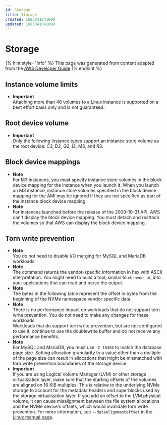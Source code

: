 ```yaml
---
id: Storage
title: Storage
created: 1683841041000
updated: 1683841041000
---
```

# Storage
{% hint style="info" %}
This page was generated from content adapted from the [AWS Developer Guide](https://github.com/awsdocs/amazon-ec2-user-guide.git)
{% endhint %}
## Instance volume limits

- **Important**  
Attaching more than 40 volumes to a Linux instance is supported on a best effort basis only and is not guaranteed\.


## Root device volume

- **Important**  
Only the following instance types support an instance store volume as the root device: C3, D2, G2, I2, M3, and R3\.


## Block device mappings

- **Note**  
For M3 instances, you must specify instance store volumes in the block device mapping for the instance when you launch it\. When you launch an M3 instance, instance store volumes specified in the block device mapping for the AMI may be ignored if they are not specified as part of the instance block device mapping\.
- **Note**  
For instances launched before the release of the 2009\-10\-31 API, AWS can't display the block device mapping\. You must detach and reattach the volumes so that AWS can display the block device mapping\.


## Torn write prevention

- **Note**  
You do not need to disable I/O merging for MySQL and MariaDB workloads\.
- **Note**  
The command returns the vendor\-specific information in hex with ASCII interpretation\. You might need to build a tool, similar to `ebsnvme-id`, into your applications that can read and parse the output\.
- **Note**  
The bytes in the following table represent the offset in bytes from the beginning of the NVMe namespace vendor specific data\.
- **Note**  
There is no performance impact on workloads that do not support torn write prevention\. You do not need to make any changes for these workloads\.  
Workloads that do support torn write prevention, but are not configured to use it, continue to use the doublewrite buffer and do not receive any performance benefits\.
- **Note**  
For MySQL and MariaDB, you must use `-C 16384` to match the database page size\. Setting allocation granularity to a value other than a multiple of the page size can result in allocations that might be mismatched with torn write prevention boundaries of the storage device\.
- **Important**  
If you are using Logical Volume Manager \(LVM\) or other storage virtualization layer, make sure that the starting offsets of the volumes are aligned on 16 KiB multiples\. This is relative to the underlying NVMe storage to account for the metadata headers and superblocks used by the storage virtualization layer\. If you add an offset to the LVM physical volume, it can cause misalignment between the file system allocations and the NVMe device's offsets, which would invalidate torn write prevention\. For more information, see `--dataalignmentoffset` in the [Linux manual page](https://man7.org/linux/man-pages/man8/pvcreate.8.html)\.

